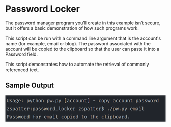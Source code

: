 # Password Locker

The password manager program you’ll create in this example isn’t secure, but it offers a basic demonstration of how such programs work.

This script can be run with a command line argument that is the account's name (for example, email or blog). The password associated with the account will be copied to the clipboard so that the user can paste it into a Password field.

This script demonstrates how to automate the retrieval of commonly referenced text.

## Sample Output
<p align=center>
  <img src=./sample_output.png alt=sample console output>
</p>
